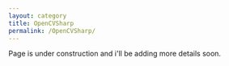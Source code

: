 ```yaml
---
layout: category
title: OpenCVSharp
permalink: /OpenCVSharp/
---
```


Page is under construction and i'll be adding more details soon.

